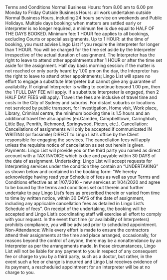 Terms and Conditions
Normal Business Hours: from 8.00 am to 6.00 pm Monday to Friday
Outside Business Hours: all work undertaken outside Normal Business Hours, including 24 hours service on weekends and Public Holidays.
Multiple days booking: when matters are settled early or interpreter is no longer required, a minimum fee is due equal to HALF OF THE DAYS BOOKED.
Minimum fee: 1 HOUR fee applies to all bookings, excluding Courts or special assignments.
Up to 1 HOUR: at the time of booking, you must advise Lingo List if you require the interpreter for longer than 1 HOUR. You will be charged for the time set aside by the Interpreter irrespective of the actual duration of assignment. The Interpreter has the right to leave to attend other appointments after 1 HOUR or after the time set aside for the assignment.
Half day basis morning session: if the matter is not reached or only partly heard by 1.00 pm on the day, the Interpreter has the right to leave to attend other appointments; Lingo List will spare no effort to engage a substitute Interpreter but cannot give any guarantee of availability. If original Interpreter is willing to continue beyond 1.00 pm, then the 1 FULL DAY FEE will apply. If a substitute Interpreter is engaged, then 2 HALF DAY FEES will apply.
Travel: the fees are inclusive of travel time and costs in the City of Sydney and suburbs. For distant suburbs or locations not serviced by public transport, for Investigation, Home visit, Work place, Library, Criminal centre, the minimum booking time is 1.5 hours and an additional travel fee also applies (ex.Camden, Campbelltown, Caringhbah, Little Bay, Penrith, Richmond, Springwood, Picton, etc.).
Cancellation: Cancellations of assignments will only be accepted if communicated IN WRITING (or facsimile) DIRECT to Lingo List’s office by the Client responsible for engaging the services. The cancellation fees will apply unless the requisite notice of cancellation as set out herein is given.
Payments: Lingo List will provide you or the third party you named as direct account with a TAX INVOICE which is due and payable within 30 DAYS of the date of assignment.
Undertaking: Lingo List will accept requests for Interpreting services under the condition they contain an “UNDERTAKING” as shown below and contained in the booking form: “We hereby acknowledge having read your Schedule of fees as well as your Terms and Conditions effective as at 1/07/2016 – new services at 1/04/2020 and agree to be bound by the terms and conditions set out therein and further undertake to pay Lingo List’s fees as prescribed therein or varied from time to time by written notice, within 30 DAYS of the date of assignment, including any applicable cancellation fees as detailed in Lingo List’s Schedule of fees”. On receipt of the undertaking, the booking will be accepted and Lingo List’s coordinating staff will exercise all effort to comply with your request. In the event that time (or availability of Interpreters) prohibits compliance, you will be advised prior to scheduled appointment.
Non-Attendance: While every effort is made to ensure the contractors attend their assignments at the time and place arranged, occasionally, for reasons beyond the control of anyone, there may be a nonattendance by an Interpreter as per the arrangements made. In those circumstances, Lingo List will not be liable for any payment to you in respect of any consequent fee or charge to you by a third party, such as a doctor, but rather, in the event such a fee or charge is incurred and Lingo List receives evidence of its payment, a rescheduled appointment for an Interpreter will be at no charge to you.
